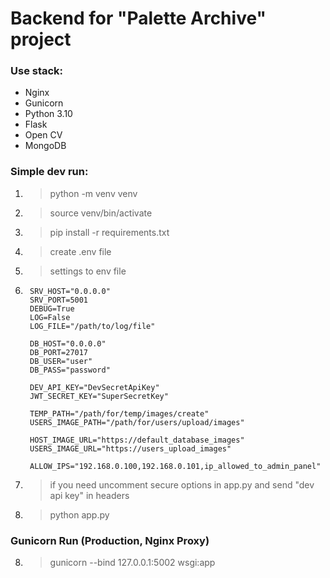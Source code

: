 # Backend for "Palette Archive" project

### Use stack:

* Nginx
* Gunicorn
* Python 3.10
* Flask
* Open CV
* MongoDB

### Simple dev run:
1. > python -m venv venv
2. > source venv/bin/activate
3. > pip install -r requirements.txt
4. > create .env file
5. > settings to env file
6. ```
    SRV_HOST="0.0.0.0"
    SRV_PORT=5001
    DEBUG=True
    LOG=False
    LOG_FILE="/path/to/log/file"
    
    DB_HOST="0.0.0.0"
    DB_PORT=27017
    DB_USER="user"
    DB_PASS="password"
    
    DEV_API_KEY="DevSecretApiKey"
    JWT_SECRET_KEY="SuperSecretKey"
    
    TEMP_PATH="/path/for/temp/images/create"
    USERS_IMAGE_PATH="/path/for/users/upload/images"
    
    HOST_IMAGE_URL="https://default_database_images"
    USERS_IMAGE_URL="https://users_upload_images"
    
    ALLOW_IPS="192.168.0.100,192.168.0.101,ip_allowed_to_admin_panel"

7. > if you need uncomment secure options in app.py and send "dev api key" in headers
8. > python app.py
   
### Gunicorn Run (Production, Nginx Proxy)

8. > gunicorn --bind 127.0.0.1:5002 wsgi:app